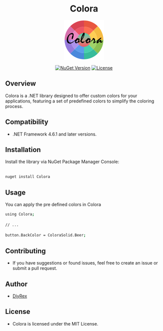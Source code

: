 <div align="center">
  
# Colora

![Colora Logo](https://github.com/DiyRex/Colora/blob/main/Assets/colora.png?raw=true)

[![NuGet Version](https://img.shields.io/nuget/v/Colora.svg)](https://www.nuget.org/packages/YourLibraryName/)
[![License](https://img.shields.io/github/license/DiyRex/Colora.svg)](https://opensource.org/licenses/MIT)
</div>

## Overview

Colora is a .NET library designed to offer custom colors for your applications, featuring a set of predefined colors to simplify the coloring process.

## Compatibility
-  .NET Framework 4.6.1 and later versions.

## Installation

Install the library via NuGet Package Manager Console:

```bash

nuget install Colora
```

## Usage

You can apply the pre defined colors in Colora

```bash
using Colora;

// ...

button.BackColor = ColoraSolid.Beer;
```

## Contributing
- If you have suggestions or found issues, feel free to create an issue or submit a pull request.

## Author
- [DiyRex](https://github.com/DiyRex)

## License
- Colora is licensed under the MIT License.

